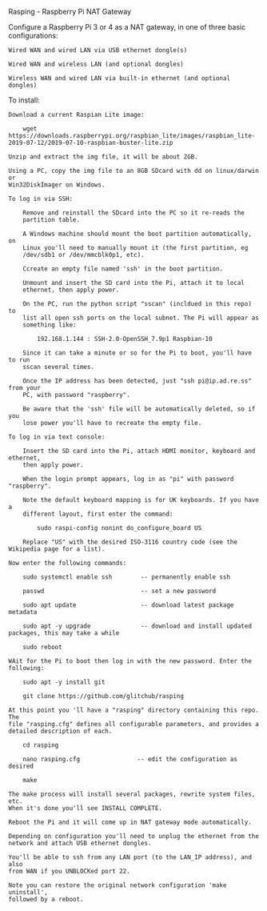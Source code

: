 Rasping - Raspberry Pi NAT Gateway

Configure a Raspberry Pi 3 or 4 as a NAT gateway, in one of three basic
configurations:

    Wired WAN and wired LAN via USB ethernet dongle(s)

    Wired WAN and wireless LAN (and optional dongles)

    Wireless WAN and wired LAN via built-in ethernet (and optional dongles)

To install:

    Download a current Raspian Lite image:

        wget https://downloads.raspberrypi.org/raspbian_lite/images/raspbian_lite-2019-07-12/2019-07-10-raspbian-buster-lite.zip

    Unzip and extract the img file, it will be about 2GB.

    Using a PC, copy the img file to an 8GB SDcard with dd on linux/darwin or
    Win32DiskImager on Windows.

    To log in via SSH:

        Remove and reinstall the SDcard into the PC so it re-reads the
        partition table.

        A Windows machine should mount the boot partition automatically, on
        Linux you'll need to manually mount it (the first partition, eg
        /dev/sdb1 or /dev/mmcblk0p1, etc).

        Ccreate an empty file named 'ssh' in the boot partition.

        Unmount and insert the SD card into the Pi, attach it to local
        ethernet, then apply power.

        On the PC, run the python script "sscan" (incldued in this repo) to
        list all open ssh ports on the local subnet. The Pi will appear as
        something like:

            192.168.1.144 : SSH-2.0-OpenSSH_7.9p1 Raspbian-10

        Since it can take a minute or so for the Pi to boot, you'll have to run
        sscan several times.

        Once the IP address has been detected, just "ssh pi@ip.ad.re.ss" from your
        PC, with password "raspberry".

        Be aware that the 'ssh' file will be automatically deleted, so if you
        lose power you'll have to recreate the empty file.

    To log in via text console:

        Insert the SD card into the Pi, attach HDMI monitor, keyboard and ethernet,
        then apply power.

        When the login prompt appears, log in as "pi" with password "raspberry".

        Note the default keyboard mapping is for UK keyboards. If you have a
        different layout, first enter the command:

            sudo raspi-config nonint do_configure_board US

        Replace "US" with the desired ISO-3116 country code (see the Wikipedia page for a list).

    Now enter the following commands:

        sudo systemctl enable ssh        -- permanently enable ssh

        passwd                           -- set a new password

        sudo apt update                  -- download latest package metadata

        sudo apt -y upgrade              -- download and install updated packages, this may take a while

        sudo reboot

    WAit for the Pi to boot then log in with the new password. Enter the following:

        sudo apt -y install git

        git clone https://github.com/glitchub/rasping

    At this point you 'll have a "rasping" directory containing this repo.  The
    file "rasping.cfg" defines all configurable parameters, and provides a
    detailed description of each.

        cd rasping

        nano rasping.cfg                -- edit the configuration as desired

        make

    The make process will install several packages, rewrite system files, etc.
    When it's done you'll see INSTALL COMPLETE.

    Reboot the Pi and it will come up in NAT gateway mode automatically.

    Depending on configuration you'll need to unplug the ethernet from the
    network and attach USB ethernet dongles.

    You'll be able to ssh from any LAN port (to the LAN_IP address), and also
    from WAN if you UNBLOCKed port 22.

    Note you can restore the original network configuration 'make uninstall',
    followed by a reboot.


